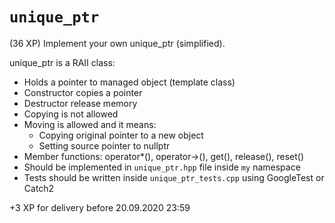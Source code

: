 # `unique_ptr`

(36 XP) Implement your own unique_ptr (simplified).

unique_ptr is a RAII class:

* Holds a pointer to managed object (template class)
* Constructor copies a pointer
* Destructor release memory
* Copying is not allowed
* Moving is allowed and it means:
  * Copying original pointer to a new object
  * Setting source pointer to nullptr
* Member functions: operator*(), operator->(), get(), release(), reset()
* Should be implemented in `unique_ptr.hpp` file inside `my` namespace
* Tests should be written inside `unique_ptr_tests.cpp` using GoogleTest or Catch2

+3 XP for delivery before 20.09.2020 23:59
